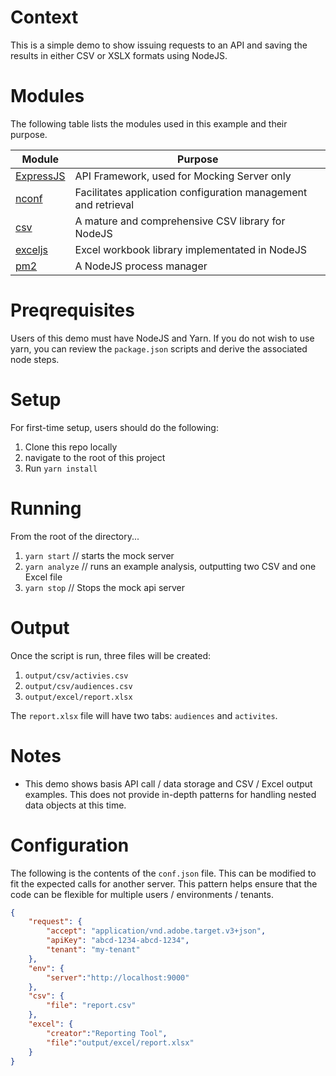 # Context

This is a simple demo to show issuing requests to an API and saving the results in either CSV or XSLX formats using NodeJS. 

# Modules

The following table lists the modules used in this example and their purpose. 

| Module | Purpose |
|---|---|
| [ExpressJS](https://expressjs.com/) | API Framework, used for Mocking Server only |
| [nconf](https://www.npmjs.com/package/nconf) | Facilitates application configuration management and retrieval |  
| [csv](https://www.npmjs.com/package/csv) | A mature and comprehensive CSV library for NodeJS |
| [exceljs](https://www.npmjs.com/package/exceljs) | Excel workbook library implementated in NodeJS | [cross-fetch](https://www.npmjs.com/package/cross-fetch) | A platform agnostic implementation of the (fetchAPI)[https://developer.mozilla.org/en-US/docs/Web/API/Fetch_API] | 
| [pm2](https://pm2.keymetrics.io/) | A NodeJS process manager |

# Preqrequisites

Users of this demo must have NodeJS and Yarn. If you do not wish to use yarn, you can review the `package.json` scripts and derive the associated node steps.  

# Setup

For first-time setup, users should do the following: 

1. Clone this repo locally
2. navigate to the root of this project
3. Run `yarn install`

# Running 

From the root of the directory...

1. `yarn start` // starts the mock server
2. `yarn analyze` // runs an example analysis, outputting two CSV and one Excel file
3. `yarn stop` // Stops the mock api server

# Output

Once the script is run, three files will be created: 

1. `output/csv/activies.csv`
2. `output/csv/audiences.csv`
3. `output/excel/report.xlsx`

The `report.xlsx` file will have two tabs: `audiences` and `activites`. 

# Notes

- This demo shows basis API call / data storage and CSV / Excel output examples. This does not provide in-depth patterns for handling nested data objects at this time. 

# Configuration

The following is the contents of the `conf.json` file. This can be modified to fit the expected calls for another server. This pattern helps ensure that the code can be flexible for multiple users / environments / tenants. 

```JSON
{
    "request": {
        "accept": "application/vnd.adobe.target.v3+json",
        "apiKey": "abcd-1234-abcd-1234",
        "tenant": "my-tenant"
    }, 
    "env": {
        "server":"http://localhost:9000"
    }, 
    "csv": {
        "file": "report.csv"
    }, 
    "excel": {
        "creator":"Reporting Tool",
        "file":"output/excel/report.xlsx"
    }
}
```